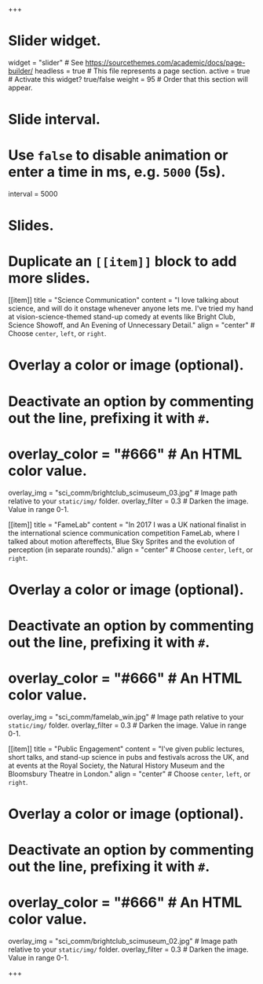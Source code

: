 +++
# Slider widget.
widget = "slider"  # See https://sourcethemes.com/academic/docs/page-builder/
headless = true  # This file represents a page section.
active = true  # Activate this widget? true/false
weight = 95  # Order that this section will appear.

# Slide interval.
# Use `false` to disable animation or enter a time in ms, e.g. `5000` (5s).
interval = 5000

# Slides.
# Duplicate an `[[item]]` block to add more slides.

[[item]]
  title = "Science Communication"
  content = "I love talking about science, and will do it onstage whenever anyone lets me. I've tried my hand at vision-science-themed stand-up comedy at events like Bright Club, Science Showoff, and An Evening of Unnecessary Detail."
  align = "center"  # Choose `center`, `left`, or `right`.

  # Overlay a color or image (optional).
  #   Deactivate an option by commenting out the line, prefixing it with `#`.
  # overlay_color = "#666"  # An HTML color value.
  overlay_img = "sci_comm/brightclub_scimuseum_03.jpg"  # Image path relative to your `static/img/` folder.
  overlay_filter = 0.3  # Darken the image. Value in range 0-1.
  
[[item]]
  title = "FameLab"
  content = "In 2017 I was a UK national finalist in the international science communication competition FameLab, where I talked about motion aftereffects, Blue Sky Sprites and the evolution of perception (in separate rounds)."
  align = "center"  # Choose `center`, `left`, or `right`.

  # Overlay a color or image (optional).
  #   Deactivate an option by commenting out the line, prefixing it with `#`.
  # overlay_color = "#666"  # An HTML color value.
  overlay_img = "sci_comm/famelab_win.jpg"  # Image path relative to your `static/img/` folder.
  overlay_filter = 0.3  # Darken the image. Value in range 0-1.


[[item]]
  title = "Public Engagement"
  content = "I've given public lectures, short talks, and stand-up science in pubs and festivals across the UK, and at events at the Royal Society, the Natural History Museum and the Bloomsbury Theatre in London."
  align = "center"  # Choose `center`, `left`, or `right`.

  # Overlay a color or image (optional).
  #   Deactivate an option by commenting out the line, prefixing it with `#`.
  # overlay_color = "#666"  # An HTML color value.
  overlay_img = "sci_comm/brightclub_scimuseum_02.jpg"  # Image path relative to your `static/img/` folder.
  overlay_filter = 0.3  # Darken the image. Value in range 0-1.

+++
